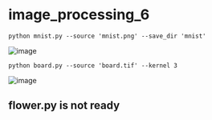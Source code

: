 # image_processing_6

```shell
python mnist.py --source 'mnist.png' --save_dir 'mnist'
```

![image](https://user-images.githubusercontent.com/64268059/124059121-ceaa6380-da3f-11eb-97a8-4d92e7e52aba.png)


```shell
python board.py --source 'board.tif' --kernel 3
```

![image](https://user-images.githubusercontent.com/64268059/124059190-e550ba80-da3f-11eb-8180-6d53f0ef1c4a.png)


## flower.py is not ready
